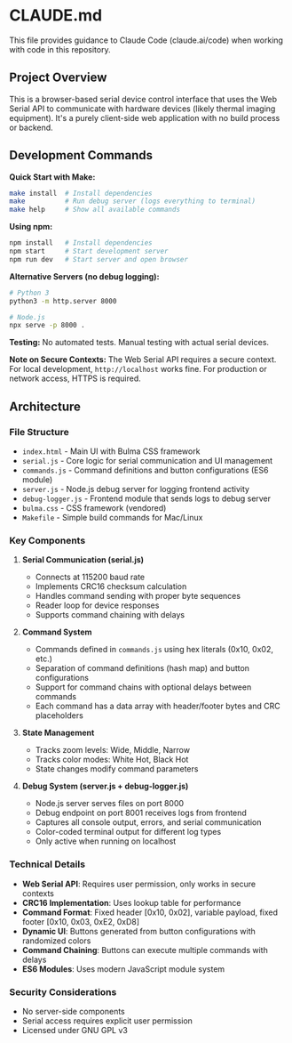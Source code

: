 # CLAUDE.md

This file provides guidance to Claude Code (claude.ai/code) when working with code in this repository.

## Project Overview

This is a browser-based serial device control interface that uses the Web Serial API to communicate with hardware devices (likely thermal imaging equipment). It's a purely client-side web application with no build process or backend.

## Development Commands

**Quick Start with Make:**
```bash
make install  # Install dependencies
make          # Run debug server (logs everything to terminal)
make help     # Show all available commands
```

**Using npm:**
```bash
npm install   # Install dependencies
npm start     # Start development server
npm run dev   # Start server and open browser
```

**Alternative Servers (no debug logging):**
```bash
# Python 3
python3 -m http.server 8000

# Node.js
npx serve -p 8000 .
```

**Testing:** No automated tests. Manual testing with actual serial devices.

**Note on Secure Contexts:** The Web Serial API requires a secure context. For local development, `http://localhost` works fine. For production or network access, HTTPS is required.

## Architecture

### File Structure
- `index.html` - Main UI with Bulma CSS framework
- `serial.js` - Core logic for serial communication and UI management
- `commands.js` - Command definitions and button configurations (ES6 module)
- `server.js` - Node.js debug server for logging frontend activity
- `debug-logger.js` - Frontend module that sends logs to debug server
- `bulma.css` - CSS framework (vendored)
- `Makefile` - Simple build commands for Mac/Linux

### Key Components

1. **Serial Communication (serial.js)**
   - Connects at 115200 baud rate
   - Implements CRC16 checksum calculation
   - Handles command sending with proper byte sequences
   - Reader loop for device responses
   - Supports command chaining with delays

2. **Command System**
   - Commands defined in `commands.js` using hex literals (0x10, 0x02, etc.)
   - Separation of command definitions (hash map) and button configurations
   - Support for command chains with optional delays between commands
   - Each command has a data array with header/footer bytes and CRC placeholders

3. **State Management**
   - Tracks zoom levels: Wide, Middle, Narrow
   - Tracks color modes: White Hot, Black Hot
   - State changes modify command parameters

4. **Debug System (server.js + debug-logger.js)**
   - Node.js server serves files on port 8000
   - Debug endpoint on port 8001 receives logs from frontend
   - Captures all console output, errors, and serial communication
   - Color-coded terminal output for different log types
   - Only active when running on localhost

### Technical Details

- **Web Serial API**: Requires user permission, only works in secure contexts
- **CRC16 Implementation**: Uses lookup table for performance
- **Command Format**: Fixed header [0x10, 0x02], variable payload, fixed footer [0x10, 0x03, 0xE2, 0xD8]
- **Dynamic UI**: Buttons generated from button configurations with randomized colors
- **Command Chaining**: Buttons can execute multiple commands with delays
- **ES6 Modules**: Uses modern JavaScript module system

### Security Considerations

- No server-side components
- Serial access requires explicit user permission
- Licensed under GNU GPL v3